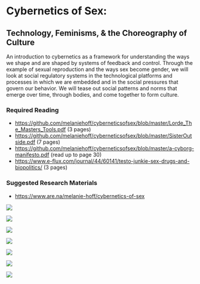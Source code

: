 # Cybernetics of Sex:
## Technology, Feminisms, & the Choreography of Culture
An introduction to cybernetics as a framework for understanding the ways we shape and are shaped by systems of feedback and control. Through the example of sexual reproduction and the ways sex become gender, we will look at social regulatory systems in the technological platforms and processes in which we are embedded and in the social pressures that govern our behavior. We will tease out social patterns and norms that emerge over time, through bodies, and come together to form culture.

### Required Reading
- https://github.com/melaniehoff/cyberneticsofsex/blob/master/Lorde_The_Masters_Tools.pdf (3 pages)
- https://github.com/melaniehoff/cyberneticsofsex/blob/master/SisterOutside.pdf (7 pages)
- https://github.com/melaniehoff/cyberneticsofsex/blob/master/a-cyborg-manifesto.pdf (read up to page 30)
- https://www.e-flux.com/journal/44/60141/testo-junkie-sex-drugs-and-biopolitics/ (3 pages)

### Suggested Research Materials
- https://www.are.na/melanie-hoff/cybernetics-of-sex


![](https://github.com/melaniehoff/cyberneticsofsex/images/cybernetics_of_sex_codesocieties_IMAGES.002.jpeg)

![](https://github.com/melaniehoff/cyberneticsofsex/images/cybernetics_of_sex_codesocieties_IMAGES.010.jpeg)

![](https://github.com/melaniehoff/cyberneticsofsex/images/cybernetics_of_sex_codesocieties_IMAGES.038.jpeg)

![](https://github.com/melaniehoff/cyberneticsofsex/images/cybernetics_of_sex_codesocieties_IMAGES.077.jpeg)

![](https://github.com/melaniehoff/cyberneticsofsex/images/cybernetics_of_sex_codesocieties_IMAGES.114.jpeg)

![](https://github.com/melaniehoff/cyberneticsofsex/images/large_0590d5436f4739bcc31127463cf71cb9.png)

![](https://github.com/melaniehoff/cyberneticsofsex/images/cybernetics_of_sex_codesocieties_IMAGES.114.jpeg)
